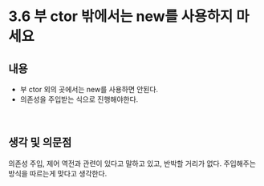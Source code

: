 # 3.6 부 ctor 밖에서는 new를 사용하지 마세요

## 내용

* 부 ctor 외의 곳에서는 new를 사용하면 안된다.
* 의존성을 주입받는 식으로 진행해야한다.

<br/>

## 생각 및 의문점

의존성 주입, 제어 역전과 관련이 있다고 말하고 있고, 반박할 거리가 없다. 주입해주는 방식을 따르는게 맞다고 생각한다.